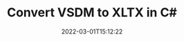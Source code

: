 ---
############################# Static ############################
layout: "auto-gen-conversion"
date: 2022-03-01T15:12:22
draft: false
otherformats: doc docm docx dot dotm dotx epub md odt ott pdf rtf tex txt vdx vsdm vsdx vssm vssx vstm vstx vsx vtx xps
breadcrumb: VSDM to XLTX in C#

############################# Head ############################
head_title: "VSDM to XLTX Converter in C#"
head_description: "Convert VSDM to XLTX in .NET using a few lines of code. Use the GroupDocs Document Conversion API to convert over 160 file formats."

############################# Header ############################
title: "Convert VSDM to XLTX in C#"
description: "VSDM to XLTX conversion with a few lines of .NET code"
bg_image: "https://cms.admin.containerize.com/templates/aspose/App_Themes/V3/images/bg/header1.png"
bg_overlay: false
button:
    enable: true

############################# SubMenu ############################
submenu:
    enable: true

    left:
        img_alt: "GroupDocs.Conversion for .NET"
        image: "https://cms.admin.containerize.com/templates/groupdocs/images/product-logos/90x90-noborder/groupdocs-conversion-net.png"
        product: "GroupDocs.Conversion"
        platform: ".NET"

    

############################# About ############################
about:
    enable: true
    title: "About GroupDocs.Conversion для .NET API"
    content: |
        [GroupDocs.Conversion for .NET](https://products.groupdocs.com/conversion/net/) can be used to convert Microsoft Word, Excel, PowerPoint, PDF, Visio and other formats. GroupDocs.Conversion is a standalone API that is suitable for back-end and internal systems where high performance is required. It does not depend on any software such as Microsoft or Open Office.
    

overview:
    enable: true
    content: |
        Convert your VSDM files to XLTX in .NET easily. You can use just a couple of C# code lines in any platform of your choice like - Windows, Linux, macOS.
        You can try VSDM to XLTX conversion for free and evaluate conversion results quality.
        Along with simple file conversion scenarios you can try more advanced options for loading source VSDM file and for saving output XLTX result. 
        
        For example, for the source VSDM file you may use the following load options:

        * auto-detect file format;
        * specify password for protected files (if file format supports it);
        * replace missing fonts to preserve document appearance.
        
        There are also advanced convert options for the XLTX file:

        * convert specific document page or page range;
        * add a watermark to the converted XLTX file.

        Once conversion is completed you can save your XLTX file to the local file path or any third-party storage like FTP, Amazon S3, Google Drive, Dropbox etc.
        Please note - to convert VSDM to XLTX there is no need for any additional software installed - like MS Office, Open Office, Adobe Acrobat Reader etc. 


############################# Steps ############################
steps:
    enable: true
    title_left: "Steps to convert VSDM to XLTX in C#"
    content_left: |
        [GroupDocs.Conversion](https://products.groupdocs.com/conversion/net/) makes it easy for developers to convert a VSDM file to XLTX with a few lines of code.

        * Create an instance of the Converter class and provide the file VSDM with the full path
        * Create and set ConvertOptions for XLTX type.
        * Call the Converter.Convert method and pass the full path and format (XLTX) as a parameter
        
    title_right: "System Requirements"
    content_right: |
        Basic conversion with GroupDocs.Conversion for .NET can be done in just a few simple steps. Our APIs are supported on all major platforms and operating systems. Before executing the code below, make sure you have the following prerequisites installed on your system.

        * Operating systems: Microsoft Windows, Linux, MacOS
        * Development environments: Microsoft Visual Studio, Xamarin, MonoDevelop
        * Frameworks: .NET Framework, .NET Standard, .NET Core, Mono
        * Get the latest GroupDocs.Conversion for .NET from [Nuget](https://www.nuget.org/packages/groupdocs.conversion)
        
    code: |
        ```cs
        // Load VSDM file
        var converter = new GroupDocs.Conversion.Converter("template.vsdm");
        // Set conversion parameters for XLTX format
        var convertOptions = converter.GetPossibleConversions()["xltx"].ConvertOptions;
        // Convert to XLTX format
        converter.Convert("output.xltx", convertOptions);        
        ```
        
demos:
    enable: true
    title: "VSDM to XLTX Live Demo"
    content: |
       Convert VSDM to XLTX now by visiting the [GroupDocs.Conversion App](https://products.groupdocs.app/conversion/family) website. Online demo has the following advantages
          

more_formats:
    enable: true
    title: "Other supported transformations VSDM"
    content: "You can also convert VSDM to many other file formats. Please see the list below."
       
       
back_to_top:
    enable: true
---